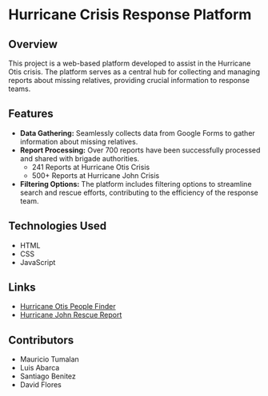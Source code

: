 # Hurricane Crisis Response Platform

## Overview

This project is a web-based platform developed to assist in the Hurricane Otis crisis. The platform serves as a central hub for collecting and managing reports about missing relatives, providing crucial information to response teams.

## Features

- **Data Gathering:** Seamlessly collects data from Google Forms to gather information about missing relatives.
- **Report Processing:** Over 700 reports have been successfully processed and shared with brigade authorities.
  - 241 Reports at Hurricane Otis Crisis
  - 500+ Reports at Hurricane John Crisis
- **Filtering Options:** The platform includes filtering options to streamline search and rescue efforts, contributing to the efficiency of the response team.

## Technologies Used

- HTML
- CSS
- JavaScript

## Links
- [Hurricane Otis People Finder](https://mtumalan.github.io/poracapulco/huracanotis/)
- [Hurricane John Rescue Report](https://mtumalan.github.io/poracapulco/huracanjohn/)

## Contributors

- Mauricio Tumalan
- Luis Abarca
- Santiago Benitez
- David Flores 
